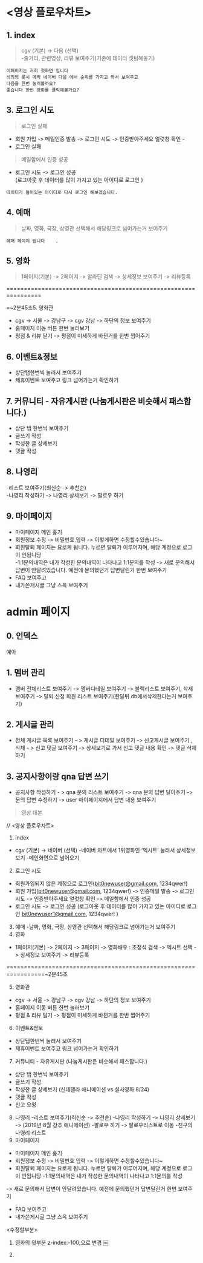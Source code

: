 # <영상 플로우차트>

## 1. index  

>  cgv (기본) -> 다음 (선택)   
-줄거리, 관련영상, 리뷰 보여주기(기존에 데이터 셋팅해놓기)  
```
이페이지는 저희 첫화면 입니다
싀즤븨 롯시 메박 네이버 다음 에서 순위를 가지고 와서 보여주고 
다음을 한번 눌러볼까요?
좋습니다 한번 영화를 클릭해볼가요?

```

## 3. 로그인 시도  

>  로그인 실패  
- 회원 가입 -> 메일인증 발송 -> 로그인 시도 -> 인증받아주세요 얼럿창 확인 -
- 로그인 실패

> 메일함에서 인증 성공  
- 로그인 시도 -> 로그인 성공  
(로그아웃 후 데이터를 많이 가지고 있는 아이디로 로그인 )  
```
데이터가 들어있는 아이디로 다시 로그인 해보겠습니다.
```
## 4. 예매  


> 날짜, 영화, 극장, 상영관 선택해서 해당링크로 넘어가는거 보여주기  

```
예매 페이지 입니다    .

```
## 5. 영화  


>  1페이지(기본) -> 2페이지 -> 알라딘 검색 -> 상세정보 보여주기 -> 리뷰등록

================================================================

=~2분45초5. 영화관  

- cgv -> 서울 -> 강남구 -> cgv 강남 -> 하단의 정보 보여주기  
- 홈페이지 이동 버튼 한번 눌러보기  
- 평점 & 리뷰 달기 -> 평점이 미세하게 바뀐거를 한번 찝어주기  

## 6. 이벤트&정보  


- 상단탭한번씩 눌러서 보여주기  
- 제휴이벤트 보여주고 링크 넘어가는거 확인하기  


## 7. 커뮤니티 - 자유게시판 (나눔게시판은 비슷해서 패스합니다.)  


- 상단 탭 한번씩 보여주기  
- 글쓰기 작성  
- 작성한 글 상세보기  
- 댓글 작성  

## 8. 나영리  

-리스트 보여주기(최신순 -> 추천순)  
-나영리 작성하기 -> 나영리 상세보기 -> 팔로우 하기  

## 9. 마이페이지  

- 마이페이지 메인 훑기  
- 회원정보 수정 -> 비밀번호 입력 -> 이렇게하면 수정할수있습니다~  
- 회원탈퇴 페이지는 요로케 됩니다. 누르면 탈퇴가 이루어지며, 해당 계정으로 로그이 안됩니당  
-1:1문의내역은 내가 작성한 문의내역이 나타나고 1:1문의를 작성 -> 새로 문의해서 답변이 안달려있습니다. 예전에 문의했던거 답변달린거 한번 보여주기  
- FAQ 보여주고  
- 내가쓴게시글 그냥 스윽 보여주기







# admin 페이지

## 0. 인덱스

예아


## 1. 멤버 관리

- 멤버 전체리스트 보여주기 -> 멤버디테일 보여주기 -> 블랙리스트 보여주기, 삭제 보여주기 -> 탈퇴 신청 회원 리스트 보여주기(한달뒤 db에서삭제한다는거 보여주기)

## 2. 게시글 관리

- 전체 게시글 목록 보여주기 - > 게시글 디테일 보여주기 -> 신고게시글 보여주기 , 삭제  - > 신고 댓글 보여주기 -> 상세보기로 가서 신고 댓글 내용 확인 -> 댓글 삭제 하기

## 3. 공지사항이랑 qna 답변 쓰기

- 공지사항 작성하기 - > qna 문의 리스트 보여주기 -> qna 문의 답변 달아주기 -> 문의 답변 수정하기 -> user 마이페이지에서 답변 내용 보여주기

> 영상 대본

//
<영상 플로우차트>

1. index
- cgv (기본) -> 네이버 (선택)
-네이버 차트에서 1위영화인 ‘엑시트’  눌러서 상세정보 보기
-메인화면으로 넘어오기
2. 로그인 시도
- 회원가입되지 않은 계정으로 로그인(bit0newuser@gmail.com, 1234qwer!)
- 회원 가입(bit0newuser@gmail.com, 1234qwer!) -> 인증메일 발송 -> 로그인 시도 -> 인증받아주세요 얼럿창 확인 -> 메일함에서 인증 성공 
- 로그인 시도 -> 로그인 성공
(로그아웃 후 데이터를 많이 가지고 있는 아이디로 로그인 bit0newuser1@gmail.com, 1234qwer! )
3. 예매
-날짜, 영화, 극장, 상영관 선택해서 해당링크로 넘어가는거 보여주기
4. 영화
- 1페이지(기본) -> 2페이지 -> 3페이지 ->  영화배우 : 조정석 검색 -> 엑시트 선택 -> 상세정보 보여주기 -> 리뷰등록 

=================================================================~2분45초

5. 영화관
- cgv -> 서울 -> 강남구 -> cgv 강남 -> 하단의 정보 보여주기
- 홈페이지 이동 버튼 한번 눌러보기
- 평점 & 리뷰 달기 -> 평점이 미세하게 바뀐거를 한번 찝어주기
6. 이벤트&정보
- 상단탭한번씩 눌러서 보여주기
- 제휴이벤트 보여주고 링크 넘어가는거 확인하기
7. 커뮤니티 - 자유게시판 (나눔게시판은 비슷해서 패스합니다.)
- 상단 탭 한번씩 보여주기
- 글쓰기 작성
- 작성한 글 상세보기
(신데렐라 애니메이션 vs 실사영화       8/24)
- 댓글 작성
- 신고 요청
8. 나영리
-리스트 보여주기(최신순 -> 추천순)
-나영리 작성하기 -> 나영리 상세보기 -> 
(2019년 8월 강추 애니메이션)
-팔로우 하기 -> 팔로우리스트로 이동
-친구의 나영리 리스트
9. 마이페이지
- 마이페이지 메인 훑기
- 회원정보 수정 -> 비밀번호 입력 -> 이렇게하면 수정할수있습니다~
- 회원탈퇴 페이지는 요로케 됩니다. 누르면 탈퇴가 이루어지며, 해당 계정으로 로그이 안됩니당
-1:1문의내역은 내가 작성한 문의내역이 나타나고 1:1문의를 작성


 -> 새로 문의해서 답변이 안달려있습니다. 예전에 문의했던거 답변달린거 한번 보여주기
- FAQ 보여주고
- 내가쓴게시글 그냥 스윽 보여주기







<수정할부분>

1. 영화의 윗부분 z-index:-100;으로 변경
￼

2. 




















<!--stackedit_data:
eyJoaXN0b3J5IjpbLTQ4MjQzNjA4MywxMDE2MTE3MTMzLDE4MT
Y5MTYwMjEsMzQ0OTg5NzU4LC0xMjMzMjc5NjY4LDEwNTQ1NTg5
OTksOTYxMzAzODAwLDEwNTUxMDc3NjYsLTE0MDg0OTI0MDddfQ
==
-->